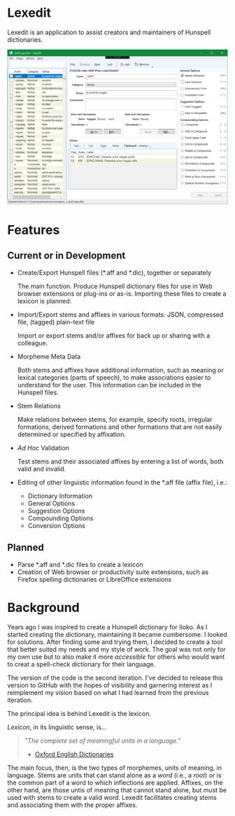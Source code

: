 # Lexedit
Lexedit is an application to assist creators and maintainers of  Hunspell dictionaries.

![Main Window](https://github.com/joemaza/Lexedit/blob/master/Images/MainWindow.png "Lexedit Main Window")

# Features

## Current or in Development
* Create/Export Hunspell files (*.aff and *.dic), together or separately
 
  The main function. Produce Hunspell dictionary files for use in Web browser extensions or plug-ins or as-is. Importing these files to create a lexicon is planned.

* Import/Export stems and affixes in various formats: JSON, compressed file, (tagged) plain-text file

  Import or export stems and/or affixes for back up or sharing with a colleague.
  
* Morpheme Meta Data

  Both stems and affixes have additional information, such as meaning or lexical categories (parts of speech), to make associations easier to understand for the user. This information can be included in the Hunspell files.

* Stem Relations

  Make relations between stems, for example, specify roots, irregular formations, derived formations and other formations that are not easily determined or specified by affixation.

* *Ad Hoc* Validation

   Test stems and their associated affixes by entering a list of words, both valid and invalid.

* Editing of other linguistic information found in the *.aff file (affix file), i.e.:
  * Dictionary Information
  * General Options
  * Suggestion Options
  * Compounding Options
  * Conversion Options
  
## Planned
* Parse *.aff and *.dic files to create a lexicon
* Creation of Web browser or productivity suite extensions, such as Firefox spelling dictionaries or LibreOffice extensions

# Background
Years ago I was inspired to create a Hunspell dictionary for Iloko. As I started creating the dictionary, maintaining it became cumbersome. I looked for solutions. After finding some and trying them, I decided to create a tool that better suited my needs and my style of work. The goal was not only for my own use but to also make it more *accessible* for others who would want to creat a spell-check dictionary for their language.

The version of the code is the second iteration. I've decided to release this version to GitHub with the hopes of visibility and garnering interest as I reimplement my vision based on what I had learned from the previous iteration.

The principal idea is behind Lexedit is the lexicon.

*Lexicon*, in its linguistic sense, is... 
> *"The complete set of meaningful units in a language."* 
> - [Oxford English Dictionaries](https://en.oxforddictionaries.com/definition/lexicon)

The main focus, then, is the two types of morphemes, units of meaning, in language. Stems are units that can stand alone as a *word* (i.e., a *root*) or is the common part of a word to which inflections are applied. Affixes, on the other hand, are those untis of meaning that cannot stand alone, but must be used with stems to create a valid word. Lexedit facilitates creating stems and associating them with the proper affixes.
